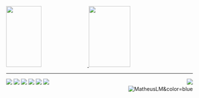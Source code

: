 <!--
<img width="99.5%" src="https://github-readme-stats.vercel.app/api/wakatime?username=MatheusLM&layout=compact&theme=blueberry"/>
<img height="165px" width="49.5%" src="https://github-readme-stats.vercel.app/api/top-langs/?username=MatheusLM&theme=tokyonight&layout=compact&langs_count=4"/>
-->

<a href="https://wakatime.com/@MatheusLM">
  <img height="165px" width="43.5%" src="https://github-readme-stats.vercel.app/api?username=MatheusLM&theme=tokyonight&include_all_commits=true&count_private=true&show_icons=true&hide=contribs,prs&hide_border=true"/>
  <img height="165px" width="47%" src="https://github-readme-stats.vercel.app/api/wakatime?username=MatheusLM&layout=compact&theme=tokyonight&hide_border=true&langs_count=4"/>
</a>
<hr>

<div>
  <img src="https://img.shields.io/static/v1?label=&message=JavaScript&color=F0DB4F">
  <img src="https://img.shields.io/static/v1?label=&message=Phaser&color=72009c">
  <img src="https://img.shields.io/static/v1?label=&message=CSS&color=264de4">
  <img src="https://img.shields.io/static/v1?label=&message=Python&color=4B8BBE">
  <img src="https://img.shields.io/static/v1?label=&message=PHP&color=8993be">
  <img src="https://img.shields.io/static/v1?label=&message=MySQL&color=00758F">

  <img src="https://wakatime.com/badge/user/9920dcc3-db5f-4fef-8d88-02d081e3aa2e.svg?1" align="right"/>
</div>
<div>
    <img src="https://komarev.com/ghpvc/?username=MatheusLM&color=blue&style=flat" alt="MatheusLM&color=blue" align="right"/>
</div>
